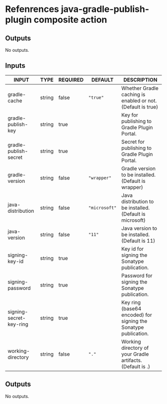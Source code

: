# Refenrences java-gradle-publish-plugin composite action
## Outputs

<!-- AUTO-DOC-OUTPUT:START - Do not remove or modify this section -->
No outputs.
<!-- AUTO-DOC-OUTPUT:END -->
## Inputs

<!-- AUTO-DOC-INPUT:START - Do not remove or modify this section -->

|          INPUT          |  TYPE  | REQUIRED |    DEFAULT    |                           DESCRIPTION                           |
|-------------------------|--------|----------|---------------|-----------------------------------------------------------------|
|      gradle-cache       | string |  false   |   `"true"`    |   Whether Gradle caching is enabled or not. (Default is true)   |
|   gradle-publish-key    | string |   true   |               |           Key for publishing to Gradle Plugin Portal.           |
|  gradle-publish-secret  | string |   true   |               |         Secret for publishing to Gradle Plugin Portal.          |
|     gradle-version      | string |  false   |  `"wrapper"`  |      Gradle version to be installed. (Default is wrapper)       |
|    java-distribution    | string |  false   | `"microsoft"` |    Java distribution to be installed. (Default is microsoft)    |
|      java-version       | string |  false   |    `"11"`     |          Java version to be installed. (Default is 11)          |
|     signing-key-id      | string |   true   |               |          Key id for signing the Sonatype publication.           |
|    signing-password     | string |   true   |               |         Password for signing the Sonatype publication.          |
| signing-secret-key-ring | string |   true   |               | Key ring (base64 encoded) for signing the Sonatype publication. |
|    working-directory    | string |  false   |     `"."`     |   Working directory of your Gradle artifacts. (Default is .)    |

<!-- AUTO-DOC-INPUT:END -->
## Outputs

<!-- AUTO-DOC-OUTPUT:START - Do not remove or modify this section -->
No outputs.
<!-- AUTO-DOC-OUTPUT:END -->
